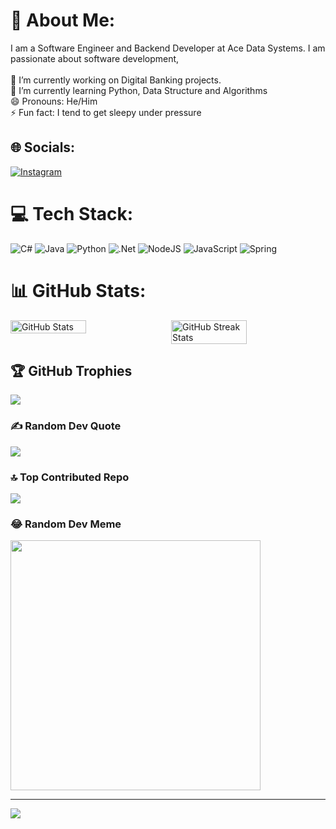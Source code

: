 # 💫 About Me:
I am a Software Engineer and Backend Developer at Ace Data Systems. I am passionate about software development,<br><br>🔭 I’m currently working on Digital Banking projects.<br>🌱 I’m currently learning Python, Data Structure and Algorithms<br>😄 Pronouns: He/Him<br>⚡ Fun fact: I tend to get sleepy under pressure


## 🌐 Socials:
[![Instagram](https://img.shields.io/badge/Instagram-%23E4405F.svg?logo=Instagram&logoColor=white)](https://instagram.com/peter_pan_274) 

# 💻 Tech Stack:
![C#](https://img.shields.io/badge/c%23-%23239120.svg?style=plastic&logo=csharp&logoColor=white)  ![Java](https://img.shields.io/badge/java-%23ED8B00.svg?style=plastic&logo=openjdk&logoColor=white)  ![Python](https://img.shields.io/badge/python-3670A0?style=plastic&logo=python&logoColor=ffdd54)  ![.Net](https://img.shields.io/badge/.NET-5C2D91?style=plastic&logo=.net&logoColor=white)  ![NodeJS](https://img.shields.io/badge/node.js-6DA55F?style=plastic&logo=node.js&logoColor=white)  ![JavaScript](https://img.shields.io/badge/javascript-%23323330.svg?style=plastic&logo=javascript&logoColor=%23F7DF1E)  ![Spring](https://img.shields.io/badge/spring-%236DB33F.svg?style=plastic&logo=spring&logoColor=white)

# 📊 GitHub Stats:

<div style="display: flex; justify-content: space-between;">
    <img src="https://github-readme-stats.vercel.app/api?username=kokonaing-dev&theme=dark&hide_border=false&include_all_commits=true&count_private=true" alt="GitHub Stats" style="width: 49%;">
    <img src="https://github-readme-streak-stats.herokuapp.com/?user=kokonaing-dev&theme=dark&hide_border=false" alt="GitHub Streak Stats" style="width: 49%;">
</div>


## 🏆 GitHub Trophies
![](https://github-profile-trophy.vercel.app/?username=kokonaing-dev&theme=darkhub&no-frame=true&no-bg=false&margin-w=4)

### ✍️ Random Dev Quote
![](https://quotes-github-readme.vercel.app/api?type=horizontal&theme=radical)

### 🔝 Top Contributed Repo
![](https://github-contributor-stats.vercel.app/api?username=kokonaing-dev&limit=5&theme=dark&combine_all_yearly_contributions=true)

### 😂 Random Dev Meme
<img src='https://memer-new.vercel.app/' style="height: 400px; align: center;"/>

---
[![](https://visitcount.itsvg.in/api?id=kokonaing-dev&icon=0&color=0)](https://visitcount.itsvg.in)

<!-- Proudly created with GPRM ( https://gprm.itsvg.in ) -->
